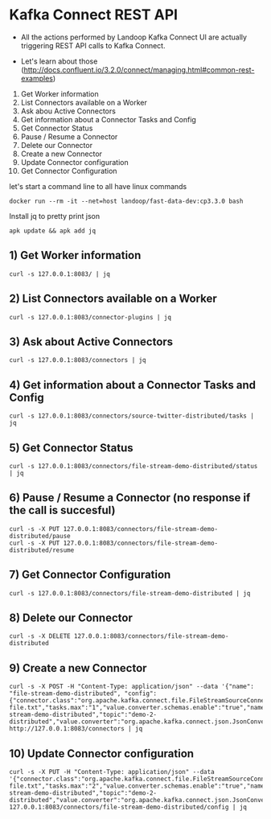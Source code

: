 # Kafka Connect REST API
- All the actions performed by Landoop Kafka Connect Ul are actually
triggering REST API calls to Kafka Connect.

- Let's learn about those (http://docs.confluent.io/3.2.0/connect/managing.html#common-rest-examples)

 1. Get Worker information
 2. List Connectors available on a Worker
 3. Ask abou Active Connectors
 4. Get information about a Connector Tasks and Config
5. Get Connector Status
6. Pause / Resume a Connector
7. Delete our Connector
8. Create a new Connector
9. Update Connector configuration
10. Get Connector Configuration

let's start a command line to all have linux commands
```
docker run --rm -it --net=host landoop/fast-data-dev:cp3.3.0 bash
```
Install jq to pretty print json
```
apk update && apk add jq
```


## 1) Get Worker information
```
curl -s 127.0.0.1:8083/ | jq
```
## 2) List Connectors available on a Worker
```
curl -s 127.0.0.1:8083/connector-plugins | jq
```
## 3) Ask about Active Connectors
```
curl -s 127.0.0.1:8083/connectors | jq
```
## 4) Get information about a Connector Tasks and Config
```
curl -s 127.0.0.1:8083/connectors/source-twitter-distributed/tasks | jq
```
## 5) Get Connector Status
```
curl -s 127.0.0.1:8083/connectors/file-stream-demo-distributed/status | jq
```
## 6) Pause / Resume a Connector (no response if the call is succesful)
```
curl -s -X PUT 127.0.0.1:8083/connectors/file-stream-demo-distributed/pause
curl -s -X PUT 127.0.0.1:8083/connectors/file-stream-demo-distributed/resume
```
## 7) Get Connector Configuration
```
curl -s 127.0.0.1:8083/connectors/file-stream-demo-distributed | jq
```
## 8) Delete our Connector
```
curl -s -X DELETE 127.0.0.1:8083/connectors/file-stream-demo-distributed
```
## 9) Create a new Connector
```
curl -s -X POST -H "Content-Type: application/json" --data '{"name": "file-stream-demo-distributed", "config":{"connector.class":"org.apache.kafka.connect.file.FileStreamSourceConnector","key.converter.schemas.enable":"true","file":"demo-file.txt","tasks.max":"1","value.converter.schemas.enable":"true","name":"file-stream-demo-distributed","topic":"demo-2-distributed","value.converter":"org.apache.kafka.connect.json.JsonConverter","key.converter":"org.apache.kafka.connect.json.JsonConverter"}}' http://127.0.0.1:8083/connectors | jq
```
## 10) Update Connector configuration
```
curl -s -X PUT -H "Content-Type: application/json" --data '{"connector.class":"org.apache.kafka.connect.file.FileStreamSourceConnector","key.converter.schemas.enable":"true","file":"demo-file.txt","tasks.max":"2","value.converter.schemas.enable":"true","name":"file-stream-demo-distributed","topic":"demo-2-distributed","value.converter":"org.apache.kafka.connect.json.JsonConverter","key.converter":"org.apache.kafka.connect.json.JsonConverter"}' 127.0.0.1:8083/connectors/file-stream-demo-distributed/config | jq
```